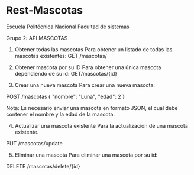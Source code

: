 # Rest-Mascotas

Escuela Politécnica Nacional
Facultad de sistemas

Grupo 2: API MASCOTAS

1.	Obtener todas las mascotas
Para obtener un listado de todas las mascotas existentes:
GET /mascotas/

2.	Obtener mascota por su ID
Para obtener una única mascota dependiendo de su id:
GET/mascotas/{id}

3.	Crear una nueva mascota
Para crear una nueva mascota:

POST /mascotas
{ "nombre": "Luna", "edad": 2 }

Nota: Es necesario enviar una mascota en formato JSON, el cual debe contener el nombre y la edad de la mascota.

4.	Actualizar una mascota existente
Para la actualización de una mascota existente.

PUT /mascotas/update

5.	Eliminar una mascota
Para eliminar una mascota por su id:

DELETE /mascotas/delete/{id}

